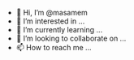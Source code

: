 - 👋 Hi, I’m @masamem
- 👀 I’m interested in ...
- 🌱 I’m currently learning ...
- 💞️ I’m looking to collaborate on ...
- 📫 How to reach me ...

<!---
masalmaari/masalmaari is a ✨ special ✨ repository because its `README.md` (this file) appears on your GitHub profile.
You can click the Preview link to take a look at your changes.
--->
